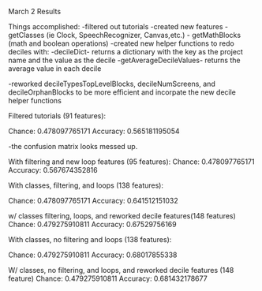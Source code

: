 March 2 Results

Things accomplished: 
-filtered out tutorials
-created new features 
    - getClasses (ie Clock, SpeechRecognizer, Canvas,etc.)
    - getMathBlocks (math and boolean operations)
-created new helper functions to redo deciles with: 
    -decileDict-  returns a dictionary with the key as the project name and the value as the decile
    -getAverageDecileValues- returns the average value in each decile

-reworked decileTypesTopLevelBlocks, decileNumScreens, and decileOrphanBlocks to be more efficient and incorpate the new decile helper functions



Filtered tutorials (91 features): 

Chance: 0.478097765171
Accuracy: 0.565181195054

-the confusion matrix looks messed up. 

With filtering and new loop features (95 features): 
Chance: 0.478097765171
Accuracy: 0.567674352816

With classes, filtering, and loops (138 features):

Chance: 0.478097765171
Accuracy: 0.641512151032


w/ classes filtering, loops, and reworked decile features(148 features)
Chance: 0.479275910811
Accuracy: 0.67529756169


With classes, no filtering and loops (138 features): 

Chance: 0.479275910811 
Accuracy: 0.68017855338

W/ classes, no filtering, and loops, and reworked decile features (148 feature)
Chance: 0.479275910811
Accuracy: 0.681432178677


